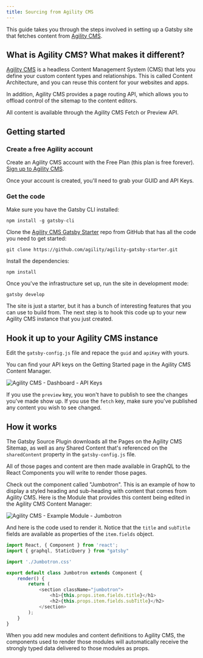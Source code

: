 ```yaml
---
title: Sourcing from Agility CMS
---
```


This guide takes you through the steps involved in setting up a Gatsby site that fetches content from [Agility CMS](https://agilitycms.com/).

## What is Agility CMS? What makes it different?

[Agility CMS](https://agilitycms.com/) is a headless Content Management System (CMS) that lets you define your custom content types and relationships.  This is called Content Architecture, and you can reuse this content for your websites and apps.

In addition, Agility CMS provides a page routing API, which allows you to offload control of the sitemap to the content editors.

All content is available through the Agility CMS Fetch or Preview API.

## Getting started

### Create a free Agility account
Create an Agility CMS account with the Free Plan (this plan is free forever). [Sign up to Agility CMS](https://account.agilitycms.com/sign-up?product=agility-free).  

Once your account is created, you'll need to grab your GUID and API Keys.

### Get the code

Make sure you have the Gatsby CLI installed:
```shell
npm install -g gatsby-cli
```

Clone the [Agility CMS Gatsby Starter](https://github.com/agility/agility-gatsby-starter) repo from GitHub that has all the code you need to get started:
```shell
git clone https://github.com/agility/agility-gatsby-starter.git
```

Install the dependencies:

```shell
npm install
```

Once you've the infrastructure set up, run the site in development mode:
```shell
gatsby develop
```

The site is just a starter, but it has a bunch of interesting features that you can use to build from.  The next step is to hook this code up to your new Agility CMS instance that you just created.

## Hook it up to your Agility CMS instance
Edit the `gatsby-config.js` file and repace the `guid` and `apiKey` with yours.  

You can find your API keys on the Getting Started page in the Agility CMS Content Manager.

![Agility CMS - Dashboard - API Keys](./images/agilitycms-api-keys.png)

If you use the `preview` key, you won't have to publish to see the changes you've made show up. If you use the `fetch` key, make sure you've published any content you wish to see changed.

## How it works

The Gatsby Source Plugin downloads all the Pages on the Agility CMS Sitemap, as well as any Shared Content that's referenced on the `sharedContent` property in the `gatsby-config.js` file.

All of those pages and content are then made available in GraphQL to the React Components you will write to render those pages.

Check out the component called "Jumbotron".  This is an example of how to display a styled heading and sub-heading with content that comes from Agility CMS.  Here is the Module that provides this content being edited in the Agility CMS Content Manager:

![Agility CMS - Example Module - Jumbotron](./images/agilitycms-jumbotron.png)


And here is the code used to render it.  Notice that the `title` and `subTitle` fields are available as properties of the `item.fields` object.

```javascript:title=/src/modules/Jumbotron.js
import React, { Component } from 'react';
import { graphql, StaticQuery } from "gatsby"

import './Jumbotron.css'

export default class Jumbotron extends Component {
    render() {    
        return (
            <section className="jumbotron">
                <h1>{this.props.item.fields.title}</h1>
                <h2>{this.props.item.fields.subTitle}</h2>
            </section>
        );
    }
}
```

When you add new modules and content definitions to Agility CMS, the components used to render those modules will automatically receive the strongly typed data delivered to those modules as props.  
